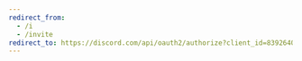 ```yaml
---
redirect_from: 
  - /i
  - /invite
redirect_to: https://discord.com/api/oauth2/authorize?client_id=839264035756310589&permissions=1039658101&scope=bot%20applications.commands
---
```

